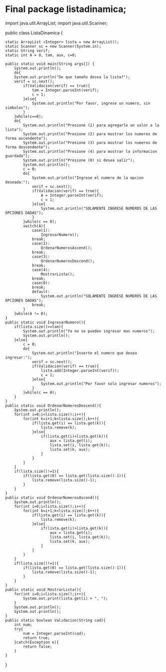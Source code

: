 # Final package listadinamica;

import java.util.ArrayList;
import java.util.Scanner;

public class ListaDinamica {

    static ArrayList <Integer> lista = new ArrayList();
    static Scanner sc = new Scanner(System.in);
    static String verif;
    static int A = 0, tam, aux, c=0;
    
    public static void main(String args[]) {
        System.out.println();
        do{
        System.out.println("De que tamaño desea la lista?");
        verif = sc.next();
            if(Validacion(verif) == true){
                tam = Integer.parseInt(verif);
                c = 1;
            }else{
                System.out.println("Por favor, ingrese un numero, sin simbolos");
            }
        }while(c==0);
        do{
            System.out.println("Presione (1) para agregarle un valor a la lista");
            System.out.println("Presione (2) para mostrar los numeros de forma ascendente");
            System.out.println("Presione (3) para mostrar los numeros de forma descendente");
            System.out.println("Presione (4) para mostrar la informacion guardada");
            System.out.println("Presione (0) si desea salir");
            System.out.println();
            c = 0;
            do{
                System.out.println("Ingrese el numero de la opcion deseada:");
                verif = sc.next();
                if(Validacion(verif) == true){
                    A = Integer.parseInt(verif);
                    c = 1;
                }else{
                    System.out.println("SOLAMENTE INGRESE NUMEROS DE LAS OPCIONES DADAS");
                }
            }while(c == 0);
            switch(A){
                case(1):
                    IngresarNumero();
                break;
                case(2):
                    OrdenarNumerosAscend();
                break;
                case(3):
                    OrdenarNumerosDescend();
                break;
                case(4):
                    MostrarLista();
                break;
                case(0):
                break;
                default:
                    System.out.println("SOLAMENTE INGRESE NUMEROS DE LAS OPCIONES DADAS");
                break;
            }
        }while(A != 0);
    }
    public static void IngresarNumero(){
        if(lista.size()>=tam){
            System.out.println("Ya no se pueden ingresar mas numeros");
            System.out.println();
        }else{
            c = 0;
            do{
                System.out.println("Inserte el numero que desea ingresar:");
                verif = sc.next();
                if(Validacion(verif) == true){
                    lista.add(Integer.parseInt(verif));
                    c = 1;
                }else{
                    System.out.println("Por favor solo ingresar numeros");
                }
            }while(c == 0);
        }
    }
    public static void OrdenarNumerosDescend(){
        System.out.println();
        for(int i=0;i<lista.size();i++){
            for(int k=i+1;k<lista.size();k++){
                if(lista.get(i) == lista.get(k)){
                    lista.remove(k);
                }else{
                    if(lista.get(i)<lista.get(k)){
                        aux = lista.get(i);
                        lista.set(i, lista.get(k));
                        lista.set(k, aux);
                    }
                }
            }
        }
        if(lista.size()!=1){
            if(lista.get(0) == lista.get(lista.size()-1)){
                lista.remove(lista.size()-1);
            }
        }
    }
    public static void OrdenarNumerosAscend(){
        System.out.println();
        for(int i=0;i<lista.size();i++){
            for(int k=i+1;k<lista.size();k++){
                if(lista.get(i) == lista.get(k)){
                    lista.remove(k);
                }else{
                    if(lista.get(i)>lista.get(k)){
                        aux = lista.get(i);
                        lista.set(i, lista.get(k));
                        lista.set(k, aux);
                    }
                }
            }
        }
        if(lista.size()!=1){
            if(lista.get(0) == lista.get(lista.size()-1)){
                lista.remove(lista.size()-1);
            }
        }
    }
    public static void MostrarLista(){
        for(int i=0;i<lista.size();i++){
            System.out.print(lista.get(i) + ", ");
        }
        System.out.println();
        System.out.println();
    }
    public static boolean Validacion(String cad){
        int num;
        try{
            num = Integer.parseInt(cad);
            return true;
        }catch(Exception e){
            return false;
        }
    }
}









